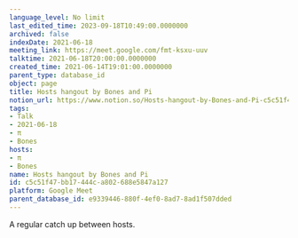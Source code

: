```yaml
---
language_level: No limit
last_edited_time: 2023-09-18T10:49:00.0000000
archived: false
indexDate: 2021-06-18
meeting_link: https://meet.google.com/fmt-ksxu-uuv
talktime: 2021-06-18T20:00:00.0000000
created_time: 2021-06-14T19:01:00.0000000
parent_type: database_id
object: page
title: Hosts hangout by Bones and Pi
notion_url: https://www.notion.so/Hosts-hangout-by-Bones-and-Pi-c5c51f47bb17444ca802688e5847a127
tags:
- Talk
- 2021-06-18
- π
- Bones
hosts:
- π
- Bones
name: Hosts hangout by Bones and Pi
id: c5c51f47-bb17-444c-a802-688e5847a127
platform: Google Meet
parent_database_id: e9339446-880f-4ef0-8ad7-8ad1f507dded
---
```


A regular catch up between hosts.


